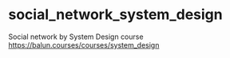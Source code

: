 # social_network_system_design

Social network by System Design course https://balun.courses/courses/system_design
